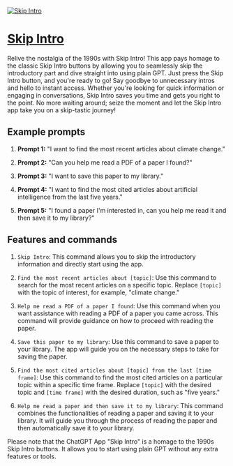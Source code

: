 [![Skip Intro](https://files.oaiusercontent.com/file-sivOcXlegSHOHs1hZtrSf19q?se=2123-10-19T01%3A41%3A02Z&sp=r&sv=2021-08-06&sr=b&rscc=max-age%3D31536000%2C%20immutable&rscd=attachment%3B%20filename%3Df4b48b23-39ee-45d6-a50f-cce325fddd6f.png&sig=shA3zVvgXWgaor/EPKRD7cZ/fCLEvXaQVx%2B73k6O8A4%3D)](https://chat.openai.com/g/g-CoECDk67K-skip-intro)

# [Skip Intro](https://chat.openai.com/g/g-CoECDk67K-skip-intro)

Relive the nostalgia of the 1990s with Skip Intro! This app pays homage to the classic Skip Intro buttons by allowing you to seamlessly skip the introductory part and dive straight into using plain GPT. Just press the Skip Intro button, and you're ready to go! Say goodbye to unnecessary intros and hello to instant access. Whether you're looking for quick information or engaging in conversations, Skip Intro saves you time and gets you right to the point. No more waiting around; seize the moment and let the Skip Intro app take you on a skip-tastic journey!

## Example prompts

1. **Prompt 1:** "I want to find the most recent articles about climate change."

2. **Prompt 2:** "Can you help me read a PDF of a paper I found?"

3. **Prompt 3:** "I want to save this paper to my library."

4. **Prompt 4:** "I want to find the most cited articles about artificial intelligence from the last five years."

5. **Prompt 5:** "I found a paper I'm interested in, can you help me read it and then save it to my library?"

## Features and commands

1. `Skip Intro`: This command allows you to skip the introductory information and directly start using the app.

2. `Find the most recent articles about [topic]`: Use this command to search for the most recent articles on a specific topic. Replace `[topic]` with the topic of interest, for example, "climate change."

3. `Help me read a PDF of a paper I found`: Use this command when you want assistance with reading a PDF of a paper you came across. This command will provide guidance on how to proceed with reading the paper.

4. `Save this paper to my library`: Use this command to save a paper to your library. The app will guide you on the necessary steps to take for saving the paper.

5. `Find the most cited articles about [topic] from the last [time frame]`: Use this command to find the most cited articles on a particular topic within a specific time frame. Replace `[topic]` with the desired topic and `[time frame]` with the desired duration, such as "five years."

6. `Help me read a paper and then save it to my library`: This command combines the functionalities of reading a paper and saving it to your library. It will guide you through the process of reading the paper and then automatically save it to your library.

Please note that the ChatGPT App "Skip Intro" is a homage to the 1990s Skip Intro buttons. It allows you to start using plain GPT without any extra features or tools.